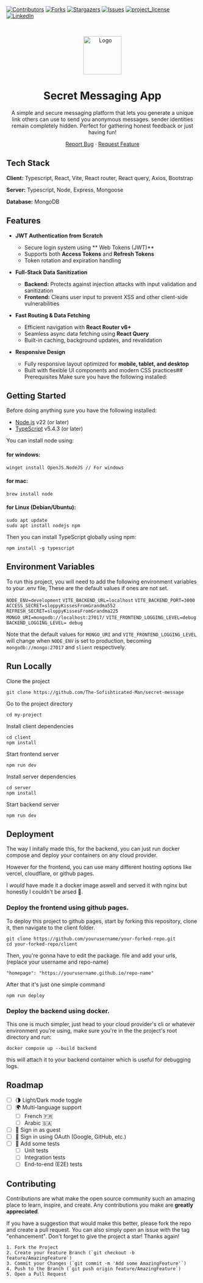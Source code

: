 <a id="readme-top"></a>

[![Contributors][contributors-shield]][contributors-url]
[![Forks][forks-shield]][forks-url]
[![Stargazers][stars-shield]][stars-url]
[![Issues][issues-shield]][issues-url]
[![project_license][license-shield]][license-url]
[![LinkedIn][linkedin-shield]][linkedin-url]



<!-- PROJECT LOGO -->
<br />
<div >
  <a href="https://github.com/the-sofishticated-man/secret-message">
      <p align="center">
        <img src="https://github.com/user-attachments/assets/e5eca11c-df43-42ca-8bd9-ec91a19562cf" alt="Logo" width="100" height="100">  
      </p>
  </a>
<div/>

<h1 align="center">Secret Messaging App</h3>

  <p align="center">
    A simple and secure messaging platform that lets you generate a unique link others can use to send you anonymous messages. sender identities remain completely hidden. Perfect for gathering honest feedback or just having fun!
 
  <p align="center">
  <a href="https://github.com/the-sofishticated-man/secret-message/issues/new?labels=bug&template=bug-report---.md">Report Bug</a>
  &middot;
  <a href="https://github.com/the-sofishticated-man/secret-message/issues/new?labels=enhancement&template=feature-request---.md">Request Feature</a>
  <p/>

## Tech Stack

**Client:** Typescript, React, Vite, React router, React query, Axios, Bootstrap 

**Server:** Typescript, Node, Express, Mongoose

**Database:** MongoDB

## Features

- **JWT Authentication from Scratch**
  - Secure login system using ** Web Tokens (JWT)**
  - Supports both **Access Tokens** and **Refresh Tokens**
  - Token rotation and expiration handling

- **Full-Stack Data Sanitization**
  - **Backend:** Protects against injection attacks with input validation and sanitization
  - **Frontend:** Cleans user input to prevent XSS and other client-side vulnerabilities

- **Fast Routing & Data Fetching**
  - Efficient navigation with **React Router v6+**
  - Seamless async data fetching using **React Query**
  - Built-in caching, background updates, and revalidation

- **Responsive Design**
  - Fully responsive layout optimized for **mobile, tablet, and desktop**
  - Built with flexible UI components and modern CSS practices## Prerequisites
Make sure you have the following installed:

## Getting Started
Before doing anything sure you have the following installed:

- [Node.js](https://nodejs.org/) v22 (or later)
- [TypeScript](https://www.typescriptlang.org/) v5.4.3 (or later)

You can install node using:
#### for windows:
```
winget install OpenJS.NodeJS // For windows
```
#### for mac:
```
brew install node
```
#### for Linux (Debian/Ubuntu):
```
sudo apt update
sudo apt install nodejs npm
```

Then you can install TypeScript globally using npm:

```
npm install -g typescript
```



## Environment Variables

To run this project, you will need to add the following environment variables to your .env file, These are the default values if ones are not set.

`NODE_ENV=development`
`VITE_BACKEND_URL=localhost` 
`VITE_BACKEND_PORT=3000`
`ACCESS_SECRET=sloppyKissesFromGrandma552`
`REFRESH_SECRET=sloppyKissesFromGrandma225`
`MONGO_URI=mongodb://localhost:27017/`
`VITE_FRONTEND_LOGGING_LEVEL=debug` 
`BACKEND_LOGGING_LEVEL= debug`

Note that the default values for `MONGO_URI` and `VITE_FRONTEND_LOGGING_LEVEL` will change when `NODE_ENV` is set to production, becoming `mongodb://mongo:27017` and `slient` respectively.
## Run Locally

Clone the project

```
git clone https://github.com/The-Sofishticated-Man/secret-message
```

Go to the project directory

```
cd my-project
```

Install client dependencies

```
cd client
npm install
```
Start frontend server

```
npm run dev
```
Install server dependencies

```
cd server
npm install
```
Start backend server

```
npm run dev
```




## Deployment

The way I initally made this, for the backend, you can just run docker compose and deploy your containers on any cloud provider.

However for the frontend, you can use many different hosting options like vercel, cloudflare, or github pages.

I *would* have made it a docker image aswell and served it with nginx but honestly I couldn't be arsed 🗿.

### Deploy the frontend using github pages.
To deploy this project to github pages, start by forking this repository, clone it, then navigate to the client folder.

```
git clone https://github.com/yourusername/your-forked-repo.git
cd your-forked-repo/client
```

Then, you're gonna have to edit the package. file and add your urls, (replace your username and repo-name)
```
"homepage": "https://yourusername.github.io/repo-name"
```

After that it's just one simple command
```
npm run deploy
```
### Deploy the backend using docker.
This one is much simpler, just head to your cloud provider's cli or whatever environment you're using, make sure you're in the the project's root directory and run:
```
docker compose up --build backend
```
this will attach it to your backend container which is useful for debugging logs.

## Roadmap

- [ ] 🌗 Light/Dark mode toggle  
- [ ] 🌍 Multi-language support  
  - [ ] French 🇫🇷  
  - [ ] Arabic 🇸🇦  
- [ ] 👤 Sign in as guest  
- [ ] 🔐 Sign in using OAuth (Google, GitHub, etc.)
- [ ] 🧪 Add some tests  
  - [ ] Unit tests  
  - [ ] Integration tests  
  - [ ] End-to-end (E2E) tests
## Contributing

Contributions are what make the open source community such an amazing place to learn, inspire, and create. Any contributions you make are **greatly appreciated**.

If you have a suggestion that would make this better, please fork the repo and create a pull request. You can also simply open an issue with the tag "enhancement".
Don't forget to give the project a star! Thanks again!

    1. Fork the Project
    2. Create your Feature Branch (`git checkout -b feature/AmazingFeature`)
    3. Commit your Changes (`git commit -m 'Add some AmazingFeature'`)
    4. Push to the Branch (`git push origin feature/AmazingFeature`)
    5. Open a Pull Request


<!-- MARKDOWN LINKS & IMAGES -->
<!-- https://www.markdownguide.org/basic-syntax/#reference-style-links -->
[contributors-shield]: https://img.shields.io/github/contributors/the-sofishticated-man/secret-message.svg?style=for-the-badge
[contributors-url]: https://github.com/the-sofishticated-man/secret-message/graphs/contributors
[forks-shield]: https://img.shields.io/github/forks/the-sofishticated-man/secret-message.svg?style=for-the-badge
[forks-url]: https://github.com/the-sofishticated-man/secret-message/network/members
[stars-shield]: https://img.shields.io/github/stars/the-sofishticated-man/secret-message.svg?style=for-the-badge
[stars-url]: https://github.com/the-sofishticated-man/secret-message/stargazers
[issues-shield]: https://img.shields.io/github/issues/the-sofishticated-man/secret-message.svg?style=for-the-badge
[issues-url]: https://github.com/the-sofishticated-man/secret-message/issues
[license-shield]: https://img.shields.io/github/license/the-sofishticated-man/secret-message.svg?style=for-the-badge
[license-url]: https://github.com/the-sofishticated-man/secret-message/blob/master/LICENSE.txt
[linkedin-shield]: https://img.shields.io/badge/-LinkedIn-black.svg?style=for-the-badge&logo=linkedin&colorB=555
[linkedin-url]: https://linkedin.com/in/linkedin_username
